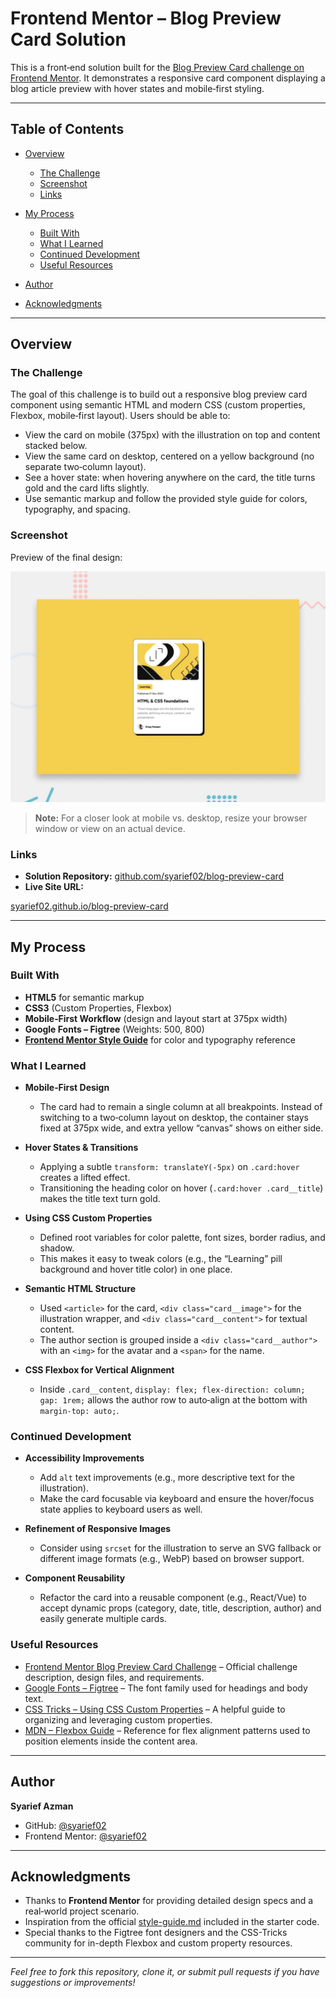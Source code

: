 # Frontend Mentor – Blog Preview Card Solution

This is a front‐end solution built for the [Blog Preview Card challenge on Frontend Mentor](https://www.frontendmentor.io/challenges/blog-preview-card-ckPaj01IcS). It demonstrates a responsive card component displaying a blog article preview with hover states and mobile‐first styling.

---

## Table of Contents

- [Overview](#overview)

  - [The Challenge](#the-challenge)
  - [Screenshot](#screenshot)
  - [Links](#links)

- [My Process](#my-process)

  - [Built With](#built-with)
  - [What I Learned](#what-i-learned)
  - [Continued Development](#continued-development)
  - [Useful Resources](#useful-resources)

- [Author](#author)
- [Acknowledgments](#acknowledgments)

---

## Overview

### The Challenge

The goal of this challenge is to build out a responsive blog preview card component using semantic HTML and modern CSS (custom properties, Flexbox, mobile‐first layout). Users should be able to:

- View the card on mobile (375px) with the illustration on top and content stacked below.
- View the same card on desktop, centered on a yellow background (no separate two‐column layout).
- See a hover state: when hovering anywhere on the card, the title turns gold and the card lifts slightly.
- Use semantic markup and follow the provided style guide for colors, typography, and spacing.

### Screenshot

Preview of the final design:

<p align="center">
  <img src="./preview.jpg" alt="Blog preview card screenshot" width="600">
</p>

> **Note:** For a closer look at mobile vs. desktop, resize your browser window or view on an actual device.

### Links

- **Solution Repository:** [github.com/syarief02/blog-preview-card](https://github.com/syarief02/blog-preview-card)
- **Live Site URL:**

[syarief02.github.io/blog-preview-card](https://syarief02.github.io/blog-preview-card)

---

## My Process

### Built With

- **HTML5** for semantic markup
- **CSS3** (Custom Properties, Flexbox)
- **Mobile‐First Workflow** (design and layout start at 375px width)
- **Google Fonts – Figtree** (Weights: 500, 800)
- **[Frontend Mentor Style Guide](./style-guide.md)** for color and typography reference

### What I Learned

- **Mobile‐First Design**

  - The card had to remain a single column at all breakpoints. Instead of switching to a two‐column layout on desktop, the container stays fixed at 375px wide, and extra yellow “canvas” shows on either side.

- **Hover States & Transitions**

  - Applying a subtle `transform: translateY(-5px)` on `.card:hover` creates a lifted effect.
  - Transitioning the heading color on hover (`.card:hover .card__title`) makes the title text turn gold.

- **Using CSS Custom Properties**

  - Defined root variables for color palette, font sizes, border radius, and shadow.
  - This makes it easy to tweak colors (e.g., the “Learning” pill background and hover title color) in one place.

- **Semantic HTML Structure**

  - Used `<article>` for the card, `<div class="card__image">` for the illustration wrapper, and `<div class="card__content">` for textual content.
  - The author section is grouped inside a `<div class="card__author">` with an `<img>` for the avatar and a `<span>` for the name.

- **CSS Flexbox for Vertical Alignment**

  - Inside `.card__content`, `display: flex; flex-direction: column; gap: 1rem;` allows the author row to auto‐align at the bottom with `margin-top: auto;`.

### Continued Development

- **Accessibility Improvements**

  - Add `alt` text improvements (e.g., more descriptive text for the illustration).
  - Make the card focusable via keyboard and ensure the hover/focus state applies to keyboard users as well.

- **Refinement of Responsive Images**

  - Consider using `srcset` for the illustration to serve an SVG fallback or different image formats (e.g., WebP) based on browser support.

- **Component Reusability**

  - Refactor the card into a reusable component (e.g., React/Vue) to accept dynamic props (category, date, title, description, author) and easily generate multiple cards.

### Useful Resources

- [Frontend Mentor Blog Preview Card Challenge](https://www.frontendmentor.io/challenges/blog-preview-card-ckPaj01IcS) – Official challenge description, design files, and requirements.
- [Google Fonts – Figtree](https://fonts.google.com/specimen/Figtree) – The font family used for headings and body text.
- [CSS Tricks – Using CSS Custom Properties](https://css-tricks.com/using-css-variables/) – A helpful guide to organizing and leveraging custom properties.
- [MDN – Flexbox Guide](https://developer.mozilla.org/en-US/docs/Web/CSS/CSS_Flexible_Box_Layout) – Reference for flex alignment patterns used to position elements inside the content area.

---

## Author

**Syarief Azman**

- GitHub: [@syarief02](https://github.com/syarief02)
- Frontend Mentor: [@syarief02](https://www.frontendmentor.io/profile/syarief02)

---

## Acknowledgments

- Thanks to **Frontend Mentor** for providing detailed design specs and a real‐world project scenario.
- Inspiration from the official [style-guide.md](./style-guide.md) included in the starter code.
- Special thanks to the Figtree font designers and the CSS-Tricks community for in-depth Flexbox and custom property resources.

---

_Feel free to fork this repository, clone it, or submit pull requests if you have suggestions or improvements!_
